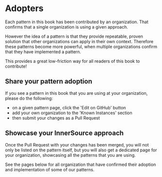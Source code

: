 # Adopters

Each pattern in this book has been contributed by an organization. That confirms that a single organization is using a given approach.

However the idea of a pattern is that they provide repeatable, proven solution that other organizations can apply in their own context.
Therefore these patterns become more powerful, when multiple organizations confirm that they have implemented a pattern.

This provides a great low-friction way for all readers of this book to contribute!

## Share your pattern adoption

If you see a pattern in this book that you are using at your organization, please do the following:

- on a given pattern page, click the 'Edit on GitHub' button
- add your own organization to the 'Known Instances' section
- then submit your changes as a Pull Request

## Showcase your InnerSource approach

Once the Pull Request with your changes has been merged, you will not only be listed on the pattern itself, but you will also get a dedicated page for your organization, showcasing all the patterns that you are using.

See the pages below for all organization that have confirmed their adoption and implementation of some of our patterns.
